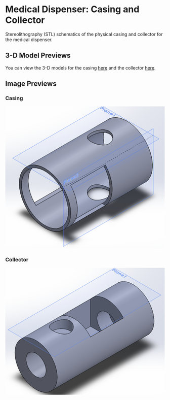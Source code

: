 # Medical Dispenser: Casing and Collector

Stereolithography (STL) schematics of the physical casing and collector for the medical dispenser.

## 3-D Model Previews

You can view the 3-D models for the casing [here](stl/casing.STL) and the collector [here](stl/collector.STL).

## Image Previews

### Casing

![Image of casing](png/casing.png)

### Collector

![Image of collector](png/collector.png)
